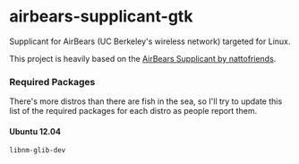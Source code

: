 airbears-supplicant-gtk
=======================

Supplicant for AirBears (UC Berkeley's wireless network) targeted for Linux.

This project is heavily based on the <a href="https://github.com/nattofriends/airbears-supplicant">AirBears Supplicant by nattofriends</a>.


### Required Packages
There's more distros than there are fish in the sea, so I'll try to update this list of the required packages for each distro as people report them.

#### Ubuntu 12.04
<code>libnm-glib-dev</code>
